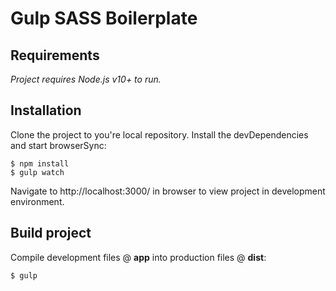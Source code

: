 # Gulp SASS Boilerplate

## Requirements
*Project requires Node.js v10+ to run.*

## Installation
Clone the project to you're local repository. Install the devDependencies and start browserSync:

```
$ npm install
$ gulp watch
```

Navigate to http://localhost:3000/ in browser to view project in development environment.

## Build project
Compile development files @ **app** into production files @ **dist**:

```
$ gulp 
```
